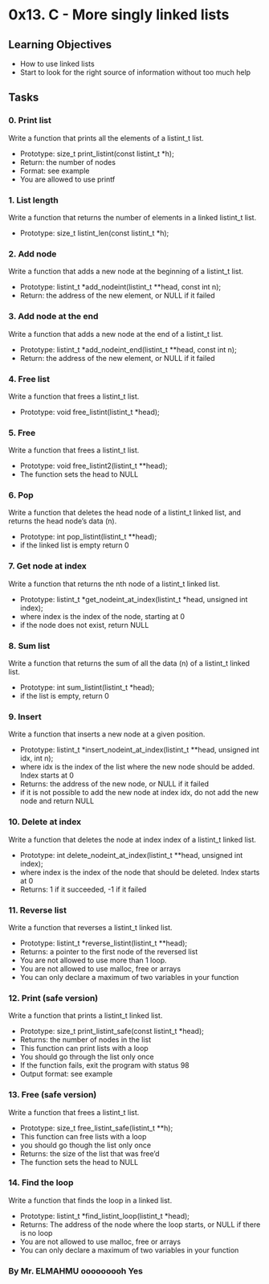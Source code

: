 # 0x13. C - More singly linked lists

## Learning Objectives
* How to use linked lists
* Start to look for the right source of information without too much help


## Tasks 

### 0. Print list
Write a function that prints all the elements of a listint_t list.

* Prototype: size_t print_listint(const listint_t *h);
* Return: the number of nodes
* Format: see example
* You are allowed to use printf

### 1. List length
Write a function that returns the number of elements in a linked listint_t list.

* Prototype: size_t listint_len(const listint_t *h);


### 2. Add node
Write a function that adds a new node at the beginning of a listint_t list.

* Prototype: listint_t *add_nodeint(listint_t **head, const int n);
* Return: the address of the new element, or NULL if it failed


### 3. Add node at the end
Write a function that adds a new node at the end of a listint_t list.

* Prototype: listint_t *add_nodeint_end(listint_t **head, const int n);
* Return: the address of the new element, or NULL if it failed


### 4. Free list
Write a function that frees a listint_t list.

* Prototype: void free_listint(listint_t *head);


### 5. Free
Write a function that frees a listint_t list.

* Prototype: void free_listint2(listint_t **head);
* The function sets the head to NULL


### 6. Pop
Write a function that deletes the head node of a listint_t linked list, and returns the head node’s data (n).

* Prototype: int pop_listint(listint_t **head);
* if the linked list is empty return 0

### 7. Get node at index
Write a function that returns the nth node of a listint_t linked list.

* Prototype: listint_t *get_nodeint_at_index(listint_t *head, unsigned int index);
* where index is the index of the node, starting at 0
* if the node does not exist, return NULL

### 8. Sum list
Write a function that returns the sum of all the data (n) of a listint_t linked list.

* Prototype: int sum_listint(listint_t *head);
* if the list is empty, return 0


### 9. Insert
Write a function that inserts a new node at a given position.

* Prototype: listint_t *insert_nodeint_at_index(listint_t **head, unsigned int idx, int n);
* where idx is the index of the list where the new node should be added. Index starts at 0
* Returns: the address of the new node, or NULL if it failed
* if it is not possible to add the new node at index idx, do not add the new node and return NULL


### 10. Delete at index
Write a function that deletes the node at index index of a listint_t linked list.

* Prototype: int delete_nodeint_at_index(listint_t **head, unsigned int index);
* where index is the index of the node that should be deleted. Index starts at 0
* Returns: 1 if it succeeded, -1 if it failed


### 11. Reverse list
Write a function that reverses a listint_t linked list.

* Prototype: listint_t *reverse_listint(listint_t **head);
* Returns: a pointer to the first node of the reversed list
* You are not allowed to use more than 1 loop.
* You are not allowed to use malloc, free or arrays
* You can only declare a maximum of two variables in your function


### 12. Print (safe version)
Write a function that prints a listint_t linked list.

* Prototype: size_t print_listint_safe(const listint_t *head);
* Returns: the number of nodes in the list
* This function can print lists with a loop
* You should go through the list only once
* If the function fails, exit the program with status 98
* Output format: see example


### 13. Free (safe version)
Write a function that frees a listint_t list.

* Prototype: size_t free_listint_safe(listint_t **h);
* This function can free lists with a loop
* you should go though the list only once
* Returns: the size of the list that was free’d
* The function sets the head to NULL


### 14. Find the loop
Write a function that finds the loop in a linked list.

* Prototype: listint_t *find_listint_loop(listint_t *head);
* Returns: The address of the node where the loop starts, or NULL if there is no loop
* You are not allowed to use malloc, free or arrays
* You can only declare a maximum of two variables in your function

### By Mr. ELMAHMU ooooooooh Yes
